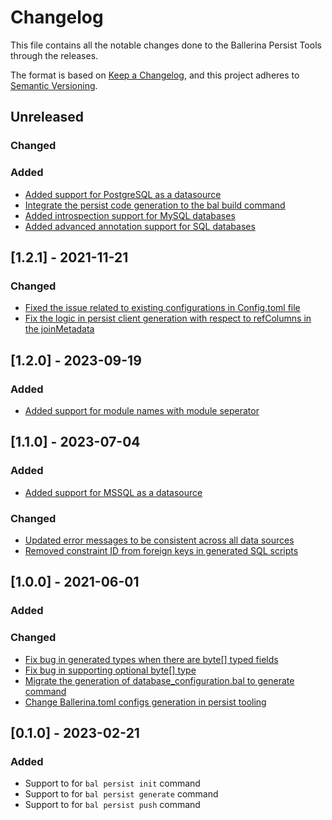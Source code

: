 # Changelog
This file contains all the notable changes done to the Ballerina Persist Tools through the releases.

The format is based on [Keep a Changelog](https://keepachangelog.com/en/1.0.0/),
and this project adheres to [Semantic Versioning](https://semver.org/spec/v2.0.0.html).

## Unreleased

### Changed

### Added
- [Added support for PostgreSQL as a datasource](https://github.com/ballerina-platform/ballerina-standard-library/issues/5829)
- [Integrate the persist code generation to the bal build command](https://github.com/ballerina-platform/ballerina-library/issues/5784)
- [Added introspection support for MySQL databases](https://github.com/ballerina-platform/ballerina-library/issues/6014)
- [Added advanced annotation support for SQL databases](https://github.com/ballerina-platform/ballerina-library/issues/6013)

## [1.2.1] - 2021-11-21

### Changed
- [Fixed the issue related to existing configurations in Config.toml file](https://github.com/ballerina-platform/persist-tools/issues/314)
- [Fix the logic in persist client generation with respect to refColumns in the joinMetadata](https://github.com/ballerina-platform/persist-tools/issues/312)

## [1.2.0] - 2023-09-19

### Added
- [Added support for module names with module seperator](https://github.com/ballerina-platform/persist-tools/issues/273)

## [1.1.0] - 2023-07-04

### Added
- [Added support for MSSQL as a datasource](https://github.com/ballerina-platform/ballerina-standard-library/issues/4506)

### Changed
- [Updated error messages to be consistent across all data sources](https://github.com/ballerina-platform/ballerina-standard-library/issues/4360)
- [Removed constraint ID from foreign keys in generated SQL scripts](https://github.com/ballerina-platform/ballerina-standard-library/issues/4581)


## [1.0.0] - 2021-06-01

### Added

### Changed
- [Fix bug in generated types when there are byte[] typed fields](https://github.com/ballerina-platform/ballerina-standard-library/issues/4075)
- [Fix bug in supporting optional byte[] type](https://github.com/ballerina-platform/ballerina-standard-library/issues/4074)
- [Migrate the generation of database_configuration.bal to generate command](https://github.com/ballerina-platform/ballerina-standard-library/issues/4118)
- [Change Ballerina.toml configs generation in persist tooling](https://github.com/ballerina-platform/ballerina-standard-library/issues/4135)

## [0.1.0] - 2023-02-21

### Added
 
- Support to for `bal persist init` command
- Support to for `bal persist generate` command
- Support to for `bal persist push` command
